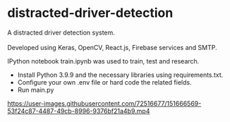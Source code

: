 # distracted-driver-detection

A distracted driver detection system.</br></br>Developed using Keras, OpenCV, React.js, Firebase services and SMTP.

IPython notebook train.ipynb was used to train, test and research.

* Install Python 3.9.9 and the necessary libraries using requirements.txt.
* Configure your own .env file or hard code the related fields.
* Run main.py



https://user-images.githubusercontent.com/72516677/151666569-53f24c87-4487-49cb-8996-9376bf21a4b9.mp4

